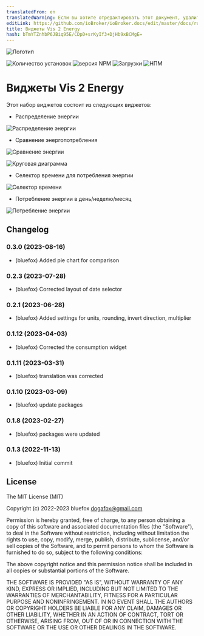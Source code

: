 ```yaml
---
translatedFrom: en
translatedWarning: Если вы хотите отредактировать этот документ, удалите поле «translatedFrom», в противном случае этот документ будет снова автоматически переведен
editLink: https://github.com/ioBroker/ioBroker.docs/edit/master/docs/ru/adapterref/iobroker.vis-2-widgets-energy/README.md
title: Виджеты Vis 2 Energy
hash: bTmYTZnhbP6JBiq95E/CDpD+srKyIf3+DjHb9xBCMgE=
---
```

![Логотип](../../../en/adapterref/iobroker.vis-2-widgets-energy/admin/vis-2-widgets-energy.png)

![Количество установок](http://iobroker.live/badges/vis-2-widgets-energy-stable.svg)
![версия NPM](http://img.shields.io/npm/v/iobroker.vis-2-widgets-energy.svg)
![Загрузки](https://img.shields.io/npm/dm/iobroker.vis-2-widgets-energy.svg)
![НПМ](https://nodei.co/npm/iobroker.vis-2-widgets-energy.png?downloads=true)

# Виджеты Vis 2 Energy
Этот набор виджетов состоит из следующих виджетов:

- Распределение энергии

![Распределение энергии](../../../en/adapterref/iobroker.vis-2-widgets-energy/img/distribution.png)

- Сравнение энергопотребления

![Сравнение энергии](../../../en/adapterref/iobroker.vis-2-widgets-energy/img/comparison.png)

![Круговая диаграмма](../../../en/adapterref/iobroker.vis-2-widgets-energy/img/pie.png)

- Селектор времени для потребления энергии

![Селектор времени](../../../en/adapterref/iobroker.vis-2-widgets-energy/img/timeSelector.png)

- Потребление энергии в день/неделю/месяц

![Потребление энергии](../../../en/adapterref/iobroker.vis-2-widgets-energy/img/consumption.png)

<!--

### **В РАБОТЕ** -->

## Changelog
### 0.3.0 (2023-08-16)
* (bluefox) Added pie chart for comparison

### 0.2.3 (2023-07-28)
* (bluefox) Corrected layout of date selector

### 0.2.1 (2023-06-28)
* (bluefox) Added settings for units, rounding, invert direction, multiplier

### 0.1.12 (2023-04-03)
* (bluefox) Corrected the consumption widget

### 0.1.11 (2023-03-31)
* (bluefox) translation was corrected

### 0.1.10 (2023-03-09)
* (bluefox) update packages

### 0.1.8 (2023-02-27)
* (bluefox) packages were updated

### 0.1.3 (2022-11-13)
* (bluefox) Initial commit

## License
The MIT License (MIT)

Copyright (c) 2022-2023 bluefox <dogafox@gmail.com>

Permission is hereby granted, free of charge, to any person obtaining a copy
of this software and associated documentation files (the "Software"), to deal
in the Software without restriction, including without limitation the rights
to use, copy, modify, merge, publish, distribute, sublicense, and/or sell
copies of the Software, and to permit persons to whom the Software is
furnished to do so, subject to the following conditions:

The above copyright notice and this permission notice shall be included in
all copies or substantial portions of the Software.

THE SOFTWARE IS PROVIDED "AS IS", WITHOUT WARRANTY OF ANY KIND, EXPRESS OR
IMPLIED, INCLUDING BUT NOT LIMITED TO THE WARRANTIES OF MERCHANTABILITY,
FITNESS FOR A PARTICULAR PURPOSE AND NONINFRINGEMENT. IN NO EVENT SHALL THE
AUTHORS OR COPYRIGHT HOLDERS BE LIABLE FOR ANY CLAIM, DAMAGES OR OTHER
LIABILITY, WHETHER IN AN ACTION OF CONTRACT, TORT OR OTHERWISE, ARISING FROM,
OUT OF OR IN CONNECTION WITH THE SOFTWARE OR THE USE OR OTHER DEALINGS IN
THE SOFTWARE.
